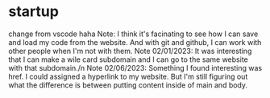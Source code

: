 # startup
change from vscode haha
Note: I think it's facinating to see how I can save and load my code from the website. And with git and github, I can work with other people when I'm not with them.
Note 02/01/2023: It was interesting that I can make a wile card subdomain and I can go to the same website with that subdomain./n
Note 02/06/2023: Something I found interesting was href. I could assigned a hyperlink to my website. But I'm still figuring out what the difference is between putting content inside of main and body.
